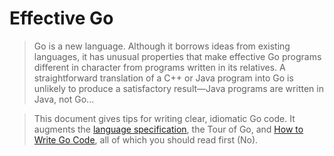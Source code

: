 # Effective Go

> Go is a new language. Although it borrows ideas from existing languages, it has unusual properties that make effective Go programs different in character from programs written in its relatives. A straightforward translation of a C++ or Java program into Go is unlikely to produce a satisfactory result—Java programs are written in Java, not Go...


> This document gives tips for writing clear, idiomatic Go code. It augments the [language specification](https://go.dev/ref/spec), the Tour of Go, and [How to Write Go Code](https://go.dev/doc/code), all of which you should read first (No).
